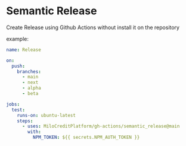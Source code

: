 # Semantic Release
Create Release using Github Actions without install it on the repository

example:
```yml
name: Release

on:
  push:
    branches:
      - main
      - next
      - alpha
      - beta

jobs:
  test:
    runs-on: ubuntu-latest
    steps:
      - uses: MiloCreditPlatform/gh-actions/semantic_release@main
        with:
          NPM_TOKEN: ${{ secrets.NPM_AUTH_TOKEN }}
```
